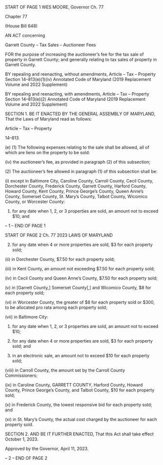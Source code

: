 START OF PAGE 1
WES MOORE, Governor Ch. 77

Chapter 77

(House Bill 648)

AN ACT concerning

Garrett County – Tax Sales – Auctioneer Fees

FOR the purpose of increasing the auctioneer’s fee for the tax sale of property in Garrett
County; and generally relating to tax sales of property in Garrett County.

BY repealing and reenacting, without amendments,
Article – Tax – Property
Section 14–813(e)(1)(iv)
Annotated Code of Maryland
(2019 Replacement Volume and 2022 Supplement)

BY repealing and reenacting, with amendments,
Article – Tax – Property
Section 14–813(e)(2)
Annotated Code of Maryland
(2019 Replacement Volume and 2022 Supplement)

SECTION 1. BE IT ENACTED BY THE GENERAL ASSEMBLY OF MARYLAND,
That the Laws of Maryland read as follows:

Article – Tax – Property

14–813.

(e) (1) The following expenses relating to the sale shall be allowed, all of which
are liens on the property to be sold:

(iv) the auctioneer’s fee, as provided in paragraph (2) of this
subsection;

(2) The auctioneer’s fee allowed in paragraph (1) of this subsection shall
be:

(i) except in Baltimore City, Caroline County, Carroll County, Cecil
County, Dorchester County, Frederick County, Garrett County, Harford County, Howard
County, Kent County, Prince George’s County, Queen Anne’s County, Somerset County, St.
Mary’s County, Talbot County, Wicomico County, or Worcester County:

1. for any date when 1, 2, or 3 properties are sold, an amount
not to exceed $10; and

– 1 –
END OF PAGE 1

START OF PAGE 2
Ch. 77 2023 LAWS OF MARYLAND

2. for any date when 4 or more properties are sold, $3 for each
property sold;

(ii) in Dorchester County, $7.50 for each property sold;

(iii) in Kent County, an amount not exceeding $7.50 for each property
sold;

(iv) in Cecil County and Queen Anne’s County, $7.50 for each
property sold;

(v) in [Garrett County,] Somerset County[,] and Wicomico County,
$8 for each property sold;

(vi) in Worcester County, the greater of $8 for each property sold or
$300, to be allocated pro rata among each property sold;

(vii) in Baltimore City:

1. for any date when 1, 2, or 3 properties are sold, an amount
not to exceed $10;

2. for any date when 4 or more properties are sold, $3 for each
property sold; and

3. in an electronic sale, an amount not to exceed $10 for each
property sold;

(viii) in Carroll County, the amount set by the Carroll County
Commissioners;

(ix) in Caroline County, GARRETT COUNTY, Harford County,
Howard County, Prince George’s County, and Talbot County, $10 for each property sold;

(x) in Frederick County, the lowest responsive bid for each property
sold; and

(xi) in St. Mary’s County, the actual cost charged by the auctioneer
for each property sold.

SECTION 2. AND BE IT FURTHER ENACTED, That this Act shall take effect
October 1, 2023.

Approved by the Governor, April 11, 2023.

– 2 –
END OF PAGE 2